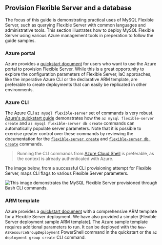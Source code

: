 ## Provision Flexible Server and a database

The focus of this guide is demonstrating practical uses of MySQL Flexible Server, such as querying Flexible Server with common languages and administrative tools. This section illustrates how to deploy MySQL Flexible Server using various Azure management tools in preperation to follow the guide samples.

### Azure portal

Azure provides a [quickstart document](https://docs.microsoft.com/azure/mysql/flexible-server/quickstart-create-server-portal) for users who want to use the Azure portal to provision Flexible Server. While this is a great opportunity to explore the configuration parameters of Flexible Server, IaC approaches, like the imperative Azure CLI or the declarative ARM template, are preferable to create deployments that can easily be replicated in other environments.

### Azure CLI

The Azure CLI `az mysql flexible-server` set of commands is very robust. [Azure's quickstart guide](https://docs.microsoft.com/azure/mysql/flexible-server/quickstart-create-server-cli) demonstrates how the `az mysql flexible-server create` and `az mysql flexible-server db create` commands can automatically populate server parameters. Note that it is possible to exercise greater control over these commands by reviewing the documentation for the [`flexible-server create`](https://docs.microsoft.com/cli/azure/mysql/flexible-server?view=azure-cli-latest#az_mysql_flexible_server_create) and [`flexible-server db create`](https://docs.microsoft.com/cli/azure/mysql/flexible-server/db?view=azure-cli-latest#az_mysql_flexible_server_db_create) commands.

> Running the CLI commands from [Azure Cloud Shell](shell.azure.com) is preferable, as the context is already authenticated with Azure.

The image below, from a successful CLI provisioning attempt for Flexible Server, maps CLI flags to various Flexible Server parameters.

![This image demonstrates the MySQL Flexible Server provisioned through Bash CLI commands.](./media/mysql-flex-params.png "CLI provisioning")

### ARM template

Azure provides a [quickstart document](https://docs.microsoft.com/azure/mysql/flexible-server/quickstart-create-arm-template#review-the-template) with a comprehensive ARM template for a Flexible Server deployment. We have also provided a simpler [Flexible Server deployment sample ARM template]. The Azure sample template requires additional parameters to run. It can be deployed with the `New-AzResourceGroupDeployment` PowerShell command in the quickstart or the `az deployment group create` CLI command.
